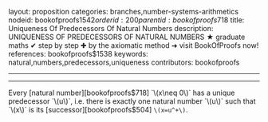 layout: proposition
categories: branches,number-systems-arithmetics
nodeid: bookofproofs$1542
orderid: 200
parentid: bookofproofs$718
title: Uniqueness Of Predecessors Of Natural Numbers
description: UNIQUENESS OF PREDECESSORS OF NATURAL NUMBERS &#9733; graduate maths &#10004; step by step &#10010; by the axiomatic method &#10140; visit BookOfProofs now!
references: bookofproofs$1538
keywords: natural,numbers,predecessors,uniqueness
contributors: bookofproofs

---


---

Every [natural number][bookofproofs$718] `\(x\neq 0\)` has a unique predecessor `\(u\)`, i.e. there is exactly one natural number `\(u\)` such that `\(x\)` is its [successor][bookofproofs$504] `\(x=u^+\)`.
